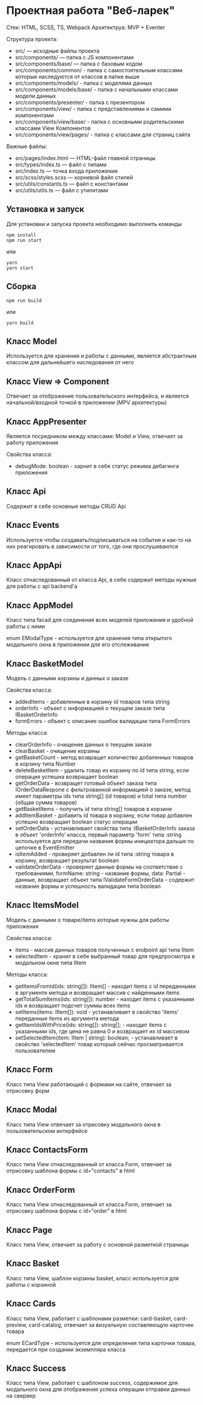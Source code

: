 # Проектная работа "Веб-ларек"

Стек: HTML, SCSS, TS, Webpack
Архитектруа: MVP + Eventer

Структура проекта:

- src/ — исходные файлы проекта
- src/components/ — папка с JS компонентами
- src/components/base/ — папка с базовым кодом
- src/components/common/ - папка с самостоятельным классами которые наследуются от классов в папке выше
- src/components/models/ - папка с моделями данных
- src/components/models/base/ - папка с начальными классами модели данных
- src/components/presenter/ - папка с презентором
- src/components/view/ - папка с представлениями и самими компонентами
- src/components/view/base/ - папка с основными родительскими классами View Компонентов
- src/components/view/pages/ - папка с классами для страниц сайта

Важные файлы:

- src/pages/index.html — HTML-файл главной страницы
- src/types/index.ts — файл с типами
- src/index.ts — точка входа приложения
- src/scss/styles.scss — корневой файл стилей
- src/utils/constants.ts — файл с константами
- src/utils/utils.ts — файл с утилитами

## Установка и запуск

Для установки и запуска проекта необходимо выполнить команды

```
npm install
npm run start
```

или

```
yarn
yarn start
```

## Сборка

```
npm run build
```

или

```
yarn build
```

## Класс Model

Используется для хранения и работы с данными, является абстрактным классом для дальнейшего наследования от него

## Класс View => Component

Отвечает за отображение пользовательского интерфейса, и является начальной/входной точкой в приложении (MPV архитектуры)

## Класс AppPresenter

Является посредником между классами: Model и View, отвечает за работу приложения

Свойства класса:

- debugMode: boolean - харнит в себе статус режима дебагинга приложения

## Класс Api

Содержит в себе основные методы CRUD Api

## Класс Events

Используется чтобы создавать/подписываться на события и как-то на них реагировать в зависимости от того, где они прослушиваются

## Класс AppApi

Класс отнаследованный от класса Api, в себе содержит методы нужные для работы с api backend'а

## Класс AppModel

Класс типа facad для соединения всех моделей приложения и удобной работы с ними

enum EModalType - используется для хранения типа открытого модального окна в приложении для его отслеживания

## Класс BasketModel

Модель с данными корзины и данных о заказе

Свойства класса:

- addedItems - добавленные в корзину id товаров типа string
- orderInfo - объект с информацией о текущем заказе типа IBasketOrderInfo
- formErrors - объект с описание ошибок валидации типа FormErrors

Методы класса:

- clearOrderInfo - очищение данных о текущем заказе
- clearBasket - очищение корзины
- getBasketCount - метод возвращет количество добаленных товаров в корзину типа Number
- deleteBasketItem - удалить товар из корзину по id типа string, если операция успешна возвращает boolean
- getOrderData - возвращет готовый объект заказа типа IOrderDataRespone с фильтрованной информацией о заказе, метод имеет параметры ids типа string[] (id товаров) и total типа number (общая сумма товаров)
- getBasketItems - получить id типа string[] товаров в корзине
- addItemBasket - добавить id товара в корзину, если товар добавлен успешно возвращает boolean статус операции
- setOrderData - устанавливает свойства типа :IBasketOrderInfo заказа в объект 'orderInfo' класса, первый параметр 'form' типа :string используется для передачи названия формы инициатора дальше по цепочке в EventEmitter
- isItemAdded - проверяет добавлен ли id типа :string товара в корзину, возвращает результат boolean
- validateOrderData - проверяет данные формы на соответствие с требованиями, formName: string - название формы, data: Partial<IBasketOrderInfo> - данные, возвращает объект типа IValidateFormOrderData - содержит название формы и успешность валидации типа boolean

## Класс ItemsModel

Модель с данными о товаре/items которые нужны для работы приложения

Свойства класса:

- items - массив данных товаров полученных с endpoint api типа IItem
- selectedItem - хранит в себе выбранный товар для предпросмотра в модальном окне типа IItem

Методы класса:

- getItemsFromId(ids: string[]): IItem[] - находит items с id переданными в аргументе метода и возвращает массив с найденными items
- getTotalSumItems(ids: string[]): number - находит items с указанными ids и возвращает подсчет суммы всех items
- setItems(items: IItem[]): void - устанавливает в свойство 'items' переданные items из аргумента метода
- getItemIdsWithPrice(ids: string[]): string[]; - находит items с указанными ids, где цена не равна 0 и возвращает их id массивом
- setSelectedItem(item: IItem | string): boolean; - устанавливает в свойство 'selectedItem' товар который сейчас просматривается пользователем

## Класс Form

Класс типа View работающий с формами на сайте, отвечает за отрисовку форм

## Класс Modal

Класс типа View отвечает за отрисовку модального окна в пользовательском интерфейсе

## Класс ContactsForm

Класс типа View отнаследованный от класса Form, отвечает за отрисовку шаблона формы с id="contacts" в html

## Класс OrderForm

Класс типа View отнаследованный от класса Form, отвечает за отрисовку шаблона формы с id="order" в html

## Класс Page

Класс типа View, отвечает за работу с основной разметкой страницы

## Класс Basket

Класс типа View, шаблон корзины basket, класс используется для работы с корзиной

## Класс Cards

Класс типа View, работает с шаблонами разметки: card-basket, card-preview, card-catalog, отвечает за визуальную составляющую карточек товара

enum ECardType - используется для определения типа карточки товара, передается при создании экземпляра класса

## Класс Success

Класс типа View, работает с шаблоном success, содержимое для модального окна для отображения успеха операции отправки данных на свервер
